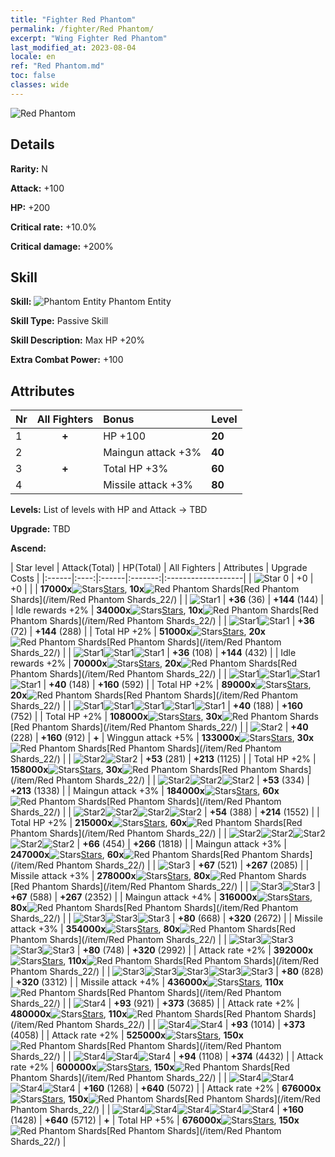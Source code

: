 ```yaml
---
title: "Fighter Red Phantom"
permalink: /fighter/Red Phantom/
excerpt: "Wing Fighter Red Phantom"
last_modified_at: 2023-08-04
locale: en
ref: "Red Phantom.md"
toc: false
classes: wide
---
```



 ![Red Phantom](/images/ship/fj_img1.png)

## Details

 **Rarity:** N 

 **Attack:** +100

 **HP:** +200

 **Critical rate:** +10.0%

 **Critical damage:** +200%

## Skill

 **Skill:** ![Phantom Entity](/images/skill/skill_11_p.png) Phantom Entity

 **Skill Type:**  Passive Skill

 **Skill Description:**  Max HP +20%

 **Extra Combat Power:**  +100

## Attributes

  |  Nr | All Fighters | Bonus | Level |
  |:----|:-------------:|:--------------------|:--------|
  | 1  | **+**  | HP +100  | **20** |
  | 2  |   | Maingun attack +3%  | **40** |
  | 3  | **+**  | Total HP +3%  | **60** |
  | 4  |   | Missile attack +3%  | **80** |


 **Levels:**  List of levels with HP and Attack -> TBD

 **Upgrade:**  TBD

 **Ascend:**  

  |  Star level | Attack(Total) | HP(Total) | All Fighters | Attributes | Upgrade Costs |
  |:------|:----:|:------|:-------:|:-------------------|
  | ![Star 0](/images/s0.png)  | +0  | +0  |  |    | **17000x**![Stars](/images/item/Stars_p.png)[Stars](/item/Stars_2/), **10x**![Red Phantom Shards](/images/item/Red_Phantom_Shards_p.png)[Red Phantom Shards](/item/Red Phantom Shards_22/) |
  | ![Star1](/images/s1.png)  | **+36** (36)  | **+144** (144)  |   | Idle rewards +2%  | **34000x**![Stars](/images/item/Stars_p.png)[Stars](/item/Stars_2/), **10x**![Red Phantom Shards](/images/item/Red_Phantom_Shards_p.png)[Red Phantom Shards](/item/Red Phantom Shards_22/) |
  | ![Star1](/images/s1.png)![Star1](/images/s1.png)  | **+36** (72)  | **+144** (288)  |   | Total HP +2%  | **51000x**![Stars](/images/item/Stars_p.png)[Stars](/item/Stars_2/), **20x**![Red Phantom Shards](/images/item/Red_Phantom_Shards_p.png)[Red Phantom Shards](/item/Red Phantom Shards_22/) |
  | ![Star1](/images/s1.png)![Star1](/images/s1.png)![Star1](/images/s1.png)  | **+36** (108)  | **+144** (432)  |   | Idle rewards +2%  | **70000x**![Stars](/images/item/Stars_p.png)[Stars](/item/Stars_2/), **20x**![Red Phantom Shards](/images/item/Red_Phantom_Shards_p.png)[Red Phantom Shards](/item/Red Phantom Shards_22/) |
  | ![Star1](/images/s1.png)![Star1](/images/s1.png)![Star1](/images/s1.png)![Star1](/images/s1.png)  | **+40** (148)  | **+160** (592)  |   | Total HP +2%  | **89000x**![Stars](/images/item/Stars_p.png)[Stars](/item/Stars_2/), **20x**![Red Phantom Shards](/images/item/Red_Phantom_Shards_p.png)[Red Phantom Shards](/item/Red Phantom Shards_22/) |
  | ![Star1](/images/s1.png)![Star1](/images/s1.png)![Star1](/images/s1.png)![Star1](/images/s1.png)![Star1](/images/s1.png)  | **+40** (188)  | **+160** (752)  |   | Total HP +2%  | **108000x**![Stars](/images/item/Stars_p.png)[Stars](/item/Stars_2/), **30x**![Red Phantom Shards](/images/item/Red_Phantom_Shards_p.png)[Red Phantom Shards](/item/Red Phantom Shards_22/) |
  | ![Star2](/images/s2.png)  | **+40** (228)  | **+160** (912)  | **+**  | Winggun attack +5%  | **133000x**![Stars](/images/item/Stars_p.png)[Stars](/item/Stars_2/), **30x**![Red Phantom Shards](/images/item/Red_Phantom_Shards_p.png)[Red Phantom Shards](/item/Red Phantom Shards_22/) |
  | ![Star2](/images/s2.png)![Star2](/images/s2.png)  | **+53** (281)  | **+213** (1125)  |   | Total HP +2%  | **158000x**![Stars](/images/item/Stars_p.png)[Stars](/item/Stars_2/), **30x**![Red Phantom Shards](/images/item/Red_Phantom_Shards_p.png)[Red Phantom Shards](/item/Red Phantom Shards_22/) |
  | ![Star2](/images/s2.png)![Star2](/images/s2.png)![Star2](/images/s2.png)  | **+53** (334)  | **+213** (1338)  |   | Maingun attack +3%  | **184000x**![Stars](/images/item/Stars_p.png)[Stars](/item/Stars_2/), **60x**![Red Phantom Shards](/images/item/Red_Phantom_Shards_p.png)[Red Phantom Shards](/item/Red Phantom Shards_22/) |
  | ![Star2](/images/s2.png)![Star2](/images/s2.png)![Star2](/images/s2.png)![Star2](/images/s2.png)  | **+54** (388)  | **+214** (1552)  |   | Total HP +2%  | **215000x**![Stars](/images/item/Stars_p.png)[Stars](/item/Stars_2/), **60x**![Red Phantom Shards](/images/item/Red_Phantom_Shards_p.png)[Red Phantom Shards](/item/Red Phantom Shards_22/) |
  | ![Star2](/images/s2.png)![Star2](/images/s2.png)![Star2](/images/s2.png)![Star2](/images/s2.png)![Star2](/images/s2.png)  | **+66** (454)  | **+266** (1818)  |   | Maingun attack +3%  | **247000x**![Stars](/images/item/Stars_p.png)[Stars](/item/Stars_2/), **60x**![Red Phantom Shards](/images/item/Red_Phantom_Shards_p.png)[Red Phantom Shards](/item/Red Phantom Shards_22/) |
  | ![Star3](/images/s3.png)  | **+67** (521)  | **+267** (2085)  |   | Missile attack +3%  | **278000x**![Stars](/images/item/Stars_p.png)[Stars](/item/Stars_2/), **80x**![Red Phantom Shards](/images/item/Red_Phantom_Shards_p.png)[Red Phantom Shards](/item/Red Phantom Shards_22/) |
  | ![Star3](/images/s3.png)![Star3](/images/s3.png)  | **+67** (588)  | **+267** (2352)  |   | Maingun attack +4%  | **316000x**![Stars](/images/item/Stars_p.png)[Stars](/item/Stars_2/), **80x**![Red Phantom Shards](/images/item/Red_Phantom_Shards_p.png)[Red Phantom Shards](/item/Red Phantom Shards_22/) |
  | ![Star3](/images/s3.png)![Star3](/images/s3.png)![Star3](/images/s3.png)  | **+80** (668)  | **+320** (2672)  |   | Missile attack +3%  | **354000x**![Stars](/images/item/Stars_p.png)[Stars](/item/Stars_2/), **80x**![Red Phantom Shards](/images/item/Red_Phantom_Shards_p.png)[Red Phantom Shards](/item/Red Phantom Shards_22/) |
  | ![Star3](/images/s3.png)![Star3](/images/s3.png)![Star3](/images/s3.png)![Star3](/images/s3.png)  | **+80** (748)  | **+320** (2992)  |   | Attack rate +2%  | **392000x**![Stars](/images/item/Stars_p.png)[Stars](/item/Stars_2/), **110x**![Red Phantom Shards](/images/item/Red_Phantom_Shards_p.png)[Red Phantom Shards](/item/Red Phantom Shards_22/) |
  | ![Star3](/images/s3.png)![Star3](/images/s3.png)![Star3](/images/s3.png)![Star3](/images/s3.png)![Star3](/images/s3.png)  | **+80** (828)  | **+320** (3312)  |   | Missile attack +4%  | **436000x**![Stars](/images/item/Stars_p.png)[Stars](/item/Stars_2/), **110x**![Red Phantom Shards](/images/item/Red_Phantom_Shards_p.png)[Red Phantom Shards](/item/Red Phantom Shards_22/) |
  | ![Star4](/images/s4.png)  | **+93** (921)  | **+373** (3685)  |   | Attack rate +2%  | **480000x**![Stars](/images/item/Stars_p.png)[Stars](/item/Stars_2/), **110x**![Red Phantom Shards](/images/item/Red_Phantom_Shards_p.png)[Red Phantom Shards](/item/Red Phantom Shards_22/) |
  | ![Star4](/images/s4.png)![Star4](/images/s4.png)  | **+93** (1014)  | **+373** (4058)  |   | Attack rate +2%  | **525000x**![Stars](/images/item/Stars_p.png)[Stars](/item/Stars_2/), **150x**![Red Phantom Shards](/images/item/Red_Phantom_Shards_p.png)[Red Phantom Shards](/item/Red Phantom Shards_22/) |
  | ![Star4](/images/s4.png)![Star4](/images/s4.png)![Star4](/images/s4.png)  | **+94** (1108)  | **+374** (4432)  |   | Attack rate +2%  | **600000x**![Stars](/images/item/Stars_p.png)[Stars](/item/Stars_2/), **150x**![Red Phantom Shards](/images/item/Red_Phantom_Shards_p.png)[Red Phantom Shards](/item/Red Phantom Shards_22/) |
  | ![Star4](/images/s4.png)![Star4](/images/s4.png)![Star4](/images/s4.png)![Star4](/images/s4.png)  | **+160** (1268)  | **+640** (5072)  |   | Attack rate +2%  | **676000x**![Stars](/images/item/Stars_p.png)[Stars](/item/Stars_2/), **150x**![Red Phantom Shards](/images/item/Red_Phantom_Shards_p.png)[Red Phantom Shards](/item/Red Phantom Shards_22/) |
  | ![Star4](/images/s4.png)![Star4](/images/s4.png)![Star4](/images/s4.png)![Star4](/images/s4.png)![Star4](/images/s4.png)  | **+160** (1428)  | **+640** (5712)  | **+**  | Total HP +5%  | **676000x**![Stars](/images/item/Stars_p.png)[Stars](/item/Stars_2/), **150x**![Red Phantom Shards](/images/item/Red_Phantom_Shards_p.png)[Red Phantom Shards](/item/Red Phantom Shards_22/) |

